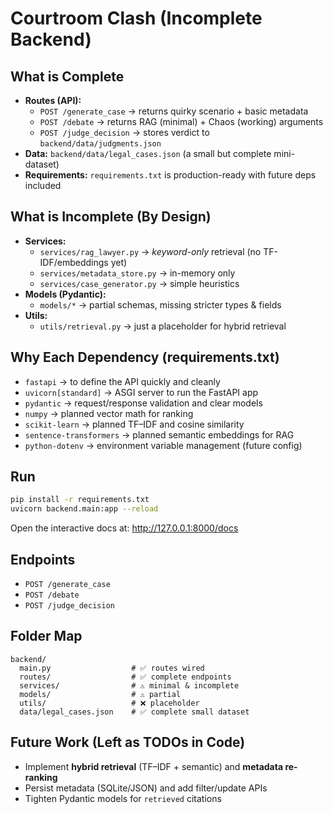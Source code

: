 # Courtroom Clash (Incomplete Backend)
## What is Complete
- **Routes (API):**
  - `POST /generate_case` → returns quirky scenario + basic metadata
  - `POST /debate` → returns RAG (minimal) + Chaos (working) arguments
  - `POST /judge_decision` → stores verdict to `backend/data/judgments.json`
- **Data:** `backend/data/legal_cases.json` (a small but complete mini-dataset)
- **Requirements:** `requirements.txt` is production-ready with future deps included

## What is Incomplete (By Design)
- **Services:**
  - `services/rag_lawyer.py` → *keyword-only* retrieval (no TF-IDF/embeddings yet)
  - `services/metadata_store.py` → in-memory only
  - `services/case_generator.py` → simple heuristics
- **Models (Pydantic):**
  - `models/*` → partial schemas, missing stricter types & fields
- **Utils:**
  - `utils/retrieval.py` → just a placeholder for hybrid retrieval

## Why Each Dependency (requirements.txt)
- `fastapi` → to define the API quickly and cleanly
- `uvicorn[standard]` → ASGI server to run the FastAPI app
- `pydantic` → request/response validation and clear models
- `numpy` → planned vector math for ranking
- `scikit-learn` → planned TF–IDF and cosine similarity
- `sentence-transformers` → planned semantic embeddings for RAG
- `python-dotenv` → environment variable management (future config)

## Run
```bash
pip install -r requirements.txt
uvicorn backend.main:app --reload
```

Open the interactive docs at: http://127.0.0.1:8000/docs

## Endpoints
- `POST /generate_case`
- `POST /debate`
- `POST /judge_decision`

## Folder Map
```
backend/
  main.py                  # ✅ routes wired
  routes/                  # ✅ complete endpoints
  services/                # ⚠️ minimal & incomplete
  models/                  # ⚠️ partial
  utils/                   # ❌ placeholder
  data/legal_cases.json    # ✅ complete small dataset
```

## Future Work (Left as TODOs in Code)
- Implement **hybrid retrieval** (TF–IDF + semantic) and **metadata re-ranking**
- Persist metadata (SQLite/JSON) and add filter/update APIs
- Tighten Pydantic models for `retrieved` citations
